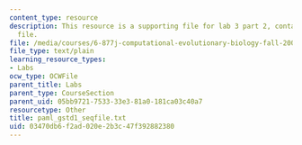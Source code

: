```yaml
---
content_type: resource
description: This resource is a supporting file for lab 3 part 2, contains PAML sequence
  file.
file: /media/courses/6-877j-computational-evolutionary-biology-fall-2005/03470db6f2ad020e2b3c47f392882380_paml_gstd1_seqfile.txt
file_type: text/plain
learning_resource_types:
- Labs
ocw_type: OCWFile
parent_title: Labs
parent_type: CourseSection
parent_uid: 05bb9721-7533-33e3-81a0-181ca03c40a7
resourcetype: Other
title: paml_gstd1_seqfile.txt
uid: 03470db6-f2ad-020e-2b3c-47f392882380
---
```

